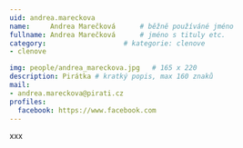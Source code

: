 ```yaml
---
uid: andrea.mareckova
name:     Andrea Marečková  	# běžně používáné jméno
fullname: Andrea Marečková  	# jméno s tituly etc.
category:                   # kategorie: clenove
- clenove

img: people/andrea_mareckova.jpg   # 165 x 220
description: Pirátka # kratký popis, max 160 znaků
mail:
- andrea.mareckova@pirati.cz
profiles:
  facebook: https://www.facebook.com
---
```


xxx

